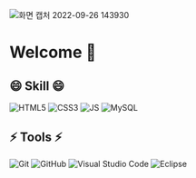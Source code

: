 
<!--
**park71405/park71405** is a ✨ _special_ ✨ repository because its `README.md` (this file) appears on your GitHub profile.

Here are some ideas to get you started:

- 🔭 I’m currently working on ...
- 🌱 I’m currently learning ...
- 👯 I’m looking to collaborate on ...
- 🤔 I’m looking for help with ...
- 💬 Ask me about ...
- 📫 How to reach me: ...
- 😄 Pronouns: ...
- ⚡ Fun fact: ...
-->

![화면 캡처 2022-09-26 143930](https://user-images.githubusercontent.com/100855525/192206657-515b2835-6ceb-440a-bd1d-c33450a23532.png)


# Welcome 👋

## 😄 Skill 😄    
![HTML5](https://img.shields.io/badge/HTML5-E34F26?style=flat-square&logo=HTML5&logoColor=black)
![CSS3](https://img.shields.io/badge/CSS3-1572B6?style=flat-square&logo=CSS3&logoColor=black)
![JS](https://img.shields.io/badge/JavaScript-F7DF1E?style=flat-square&logo=JavaScript&logoColor=black)
![MySQL](https://img.shields.io/badge/MySQL-4479A1?style=flat-square&logo=MySQL&logoColor=white)

## ⚡ Tools ⚡
![Git](https://img.shields.io/badge/Git-F05032?style=flat-square&logo=Git&logoColor=black)
![GitHub](https://img.shields.io/badge/GitHub-181717?style=flat-square&logo=GitHub&logoColor=white)
![Visual Studio Code](https://img.shields.io/badge/VisualStudioCode-007ACC?style=flat-square&logo=VisualStudioCode&logoColor=black)
![Eclipse](https://img.shields.io/badge/Eclipse-2C2255?style=flat-square&logo=Eclipse&logoColor=white)



